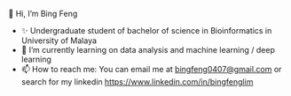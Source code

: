 👋 Hi, I’m  Bing Feng 
- ✨ Undergraduate student of bachelor of science in Bioinformatics in University of Malaya
- 🌱 I’m currently learning on data analysis and machine learning / deep learning
- 📫 How to reach me: You can email me at bingfeng0407@gmail.com or search for my linkedin https://www.linkedin.com/in/bingfenglim 

<!---
LimBingFeng/LimBingFeng is a ✨ special ✨ repository because its `README.md` (this file) appears on your GitHub profile.
You can click the Preview link to take a look at your changes.
--->
